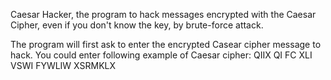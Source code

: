Caesar Hacker,  the program to hack messages encrypted with the Caesar Cipher, even if you don't know the key, by brute-force attack.

The program will first ask to enter the encrypted Casear cipher message to hack. You could enter following example of Caesar cipher:  QIIX QI FC XLI VSWI FYWLIW XSRMKLX 
